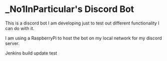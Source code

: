 # \_No1InParticular's Discord Bot

This is a discord bot I am developing just to test out different functionality I can do with it.

I am using a RaspberryPi to host the bot on my local network for my discord server.

Jenkins build update test
